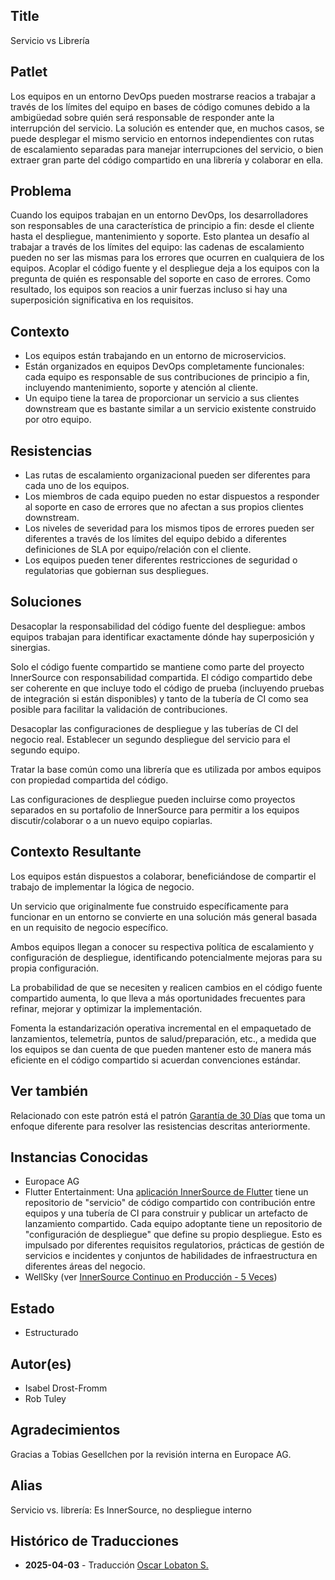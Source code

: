 ## Title

Servicio vs Librería

## Patlet

Los equipos en un entorno DevOps pueden mostrarse reacios a trabajar a través de los límites del equipo en bases de código comunes debido a la ambigüedad sobre quién será responsable de responder ante la interrupción del servicio. La solución es entender que, en muchos casos, se puede desplegar el mismo servicio en entornos independientes con rutas de escalamiento separadas para manejar interrupciones del servicio, o bien extraer gran parte del código compartido en una librería y colaborar en ella.

## Problema

Cuando los equipos trabajan en un entorno DevOps, los desarrolladores son responsables de una característica de principio a fin: desde el cliente hasta el despliegue, mantenimiento y soporte. Esto plantea un desafío al trabajar a través de los límites del equipo: las cadenas de escalamiento pueden no ser las mismas para los errores que ocurren en cualquiera de los equipos. Acoplar el código fuente y el despliegue deja a los equipos con la pregunta de quién es responsable del soporte en caso de errores. Como resultado, los equipos son reacios a unir fuerzas incluso si hay una superposición significativa en los requisitos.

## Contexto

* Los equipos están trabajando en un entorno de microservicios.
* Están organizados en equipos DevOps completamente funcionales: cada equipo es responsable de sus contribuciones de principio a fin, incluyendo mantenimiento, soporte y atención al cliente.
* Un equipo tiene la tarea de proporcionar un servicio a sus clientes downstream que es bastante similar a un servicio existente construido por otro equipo.

## Resistencias

* Las rutas de escalamiento organizacional pueden ser diferentes para cada uno de los equipos.
* Los miembros de cada equipo pueden no estar dispuestos a responder al soporte en caso de errores que no afectan a sus propios clientes downstream.
* Los niveles de severidad para los mismos tipos de errores pueden ser diferentes a través de los límites del equipo debido a diferentes definiciones de SLA por equipo/relación con el cliente.
* Los equipos pueden tener diferentes restricciones de seguridad o regulatorias que gobiernan sus despliegues.

## Soluciones

Desacoplar la responsabilidad del código fuente del despliegue: ambos equipos trabajan para identificar exactamente dónde hay superposición y sinergias.

Solo el código fuente compartido se mantiene como parte del proyecto InnerSource con responsabilidad compartida. El código compartido debe ser coherente en que incluye todo el código de prueba (incluyendo pruebas de integración si están disponibles) y tanto de la tubería de CI como sea posible para facilitar la validación de contribuciones.

Desacoplar las configuraciones de despliegue y las tuberías de CI del negocio real.
Establecer un segundo despliegue del servicio para el segundo equipo.

Tratar la base común como una librería que es utilizada por ambos equipos con propiedad compartida del código.

Las configuraciones de despliegue pueden incluirse como proyectos separados en su portafolio de InnerSource para permitir a los equipos discutir/colaborar o a un nuevo equipo copiarlas.

## Contexto Resultante

Los equipos están dispuestos a colaborar, beneficiándose de compartir el trabajo de implementar la lógica de negocio.

Un servicio que originalmente fue construido específicamente para funcionar en un entorno se convierte en una solución más general basada en un requisito de negocio específico.

Ambos equipos llegan a conocer su respectiva política de escalamiento y configuración de despliegue, identificando potencialmente mejoras para su propia configuración.

La probabilidad de que se necesiten y realicen cambios en el código fuente compartido aumenta, lo que lleva a más oportunidades frecuentes para refinar, mejorar y optimizar la implementación.

Fomenta la estandarización operativa incremental en el empaquetado de lanzamientos, telemetría, puntos de salud/preparación, etc., a medida que los equipos se dan cuenta de que pueden mantener esto de manera más eficiente en el código compartido si acuerdan convenciones estándar.

## Ver también

Relacionado con este patrón está el patrón [Garantía de 30 Días](30-day-warranty.md) que toma un enfoque diferente para resolver las resistencias descritas anteriormente.

## Instancias Conocidas

* Europace AG
* Flutter Entertainment: Una [aplicación InnerSource de Flutter](https://innersource.flutter.com/sdlc/) tiene un repositorio de "servicio" de código compartido con contribución entre equipos y una tubería de CI para construir y publicar un artefacto de lanzamiento compartido. Cada equipo adoptante tiene un repositorio de "configuración de despliegue" que define su propio despliegue. Esto es impulsado por diferentes requisitos regulatorios, prácticas de gestión de servicios e incidentes y conjuntos de habilidades de infraestructura en diferentes áreas del negocio.
* WellSky (ver [InnerSource Continuo en Producción - 5 Veces](https://www.youtube.com/watch?v=loSTj4yIG9Q&pp=ygUkY29udGludW91cyBpbm5lcnNvdXJjZSBpbiBwcm9kdWN0aW9u))

## Estado

* Estructurado

## Autor(es)

* Isabel Drost-Fromm
* Rob Tuley

## Agradecimientos

Gracias a Tobias Gesellchen por la revisión interna en Europace AG.

## Alias

Servicio vs. librería: Es InnerSource, no despliegue interno

## Histórico de Traducciones

- **2025-04-03** - Traducción [Oscar Lobaton S.](https://github.com/ovas04)
